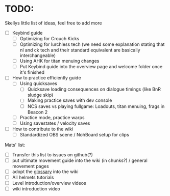 
# TODO:

Skellys little list of ideas, feel free to add more

* [ ] Keybind guide
  * [ ] Optimizing for Crouch Kicks
  * [ ] Optimizing for lurchless tech (we need some explanation stating that nl and ck tech and their standard equivalent are basically interchangeable)
  * [ ] Using AHK for titan menuing changes
  * [ ] Put Keybind guide into the overview page and welcome folder once it's finished
* [ ] How to practice efficiently guide
  * [ ] Using quicksaves
    * [ ] Quicksave loading consequences on dialogue timings (like BnR sludge skip)
    * [ ] Making practice saves with dev console
    * [ ] NCS saves vs playing fullgame: Loadouts, titan menuing, frags in Beacon 2
  * [ ] Practice mode, practice warps
  * [ ] Using savestates / velocity saves
* [ ] How to contribute to the wiki
  * [ ] Standardized OBS scene / NohBoard setup for clips

Mats' list:

* [ ] Transfer this list to issues on github(?)
* [ ] put ultimate movement guide into the wiki (in chunks?) / general movement pages
* [ ] adopt the [glossary](https://docs.google.com/document/d/1dk5ScogQeL3QTuu-SaG-4zdsouwy1Z2fUYeS0A4niOI/edit) into the wiki
* [ ] All helmets tutorials
* [ ] Level introduction/overview videos
* [ ] wiki introduction video